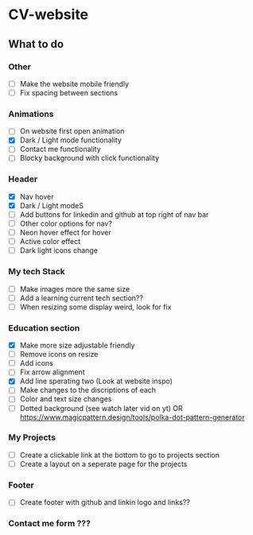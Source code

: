 # CV-website

## What to do
### Other
- [ ] Make the website mobile friendly
- [ ] Fix spacing between sections

### Animations
 - [ ] On website first open animation
  - [x] Dark / Light mode functionality
  - [ ] Contact me functionality
  - [ ] Blocky background with click functionality

### Header
 - [x] Nav hover
 - [x] Dark / Light modeS
 - [ ] Add buttons for linkedin and github at top right of nav bar
 - [ ] Other color options for nav?
 - [ ] Neon hover effect for hover
 - [ ] Active color effect 
 - [ ] Dark light icons change

### My tech Stack
- [ ] Make images more the same size
- [ ] Add a learning current tech section??
- [ ] When resizing some display weird, look for fix

### Education section
- [x] Make more size adjustable friendly
- [ ] Remove icons on resize
- [ ] Add icons 
- [ ] Fix arrow alignment
- [x] Add line sperating two (Look at website inspo)
- [ ] Make changes to the discriptions of each
- [ ] Color and text size changes
- [ ] Dotted background (see watch later vid on yt) OR https://www.magicpattern.design/tools/polka-dot-pattern-generator

### My Projects
- [ ] Create a clickable link at the bottom to go to projects section
- [ ] Create a layout on a seperate page for the projects

### Footer
- [ ] Create footer with github and linkin logo and links??

### Contact me form ???

